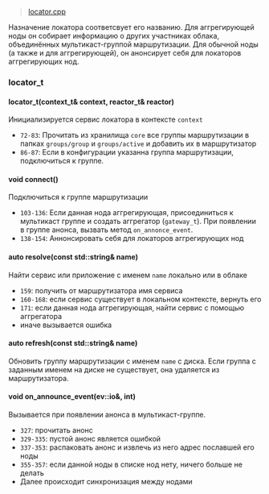 > [locator.cpp](https://github.com/cocaine/cocaine-core/blob/master/src/locator.cpp)

Назначение локатора соответсвует его названию. Для аггрегирующей ноды он собирает информацию о других участниках облака, объединённых мультикаст-группой маршрутизации. Для обычной ноды (а также и для аггрегирующей), он анонсирует себя для локаторов аггрегирующих нод.

### locator_t

#### locator_t(context_t& context, reactor_t& reactor)

Инициализируется сервис локатора в контексте `context`

* `72-83`: Прочитать из хранилища `core` все группы маршрутизации в папках `groups/group` и `groups/active` и добавить их в маршрутизатор
* `86-87`: Если в конфигурации указанна группа маршрутизации, подключиться к группе.

#### void connect()

Подключиться к группе маршрутизации

* `103-136`: Если данная нода аггрегирующая, присоединиться к мультикаст группе и создать аггрегатор (`gateway_t`). При появлении в группе анонса, вызвать метод `on_annonce_event`.
* `138-154`: Аннонсировать себя для локаторов аггрегирующих нод

#### auto resolve(const std::string& name)

Найти сервис или приложение с именем `name` локально или в облаке

* `159`: получить от маршрутизатора имя сервиса
* `160-168`: если сервис существует в локальном контексте, вернуть его
* `171`: если данная нода аггрегирующая, найти сервис с помощью аггрегатора
* иначе вызывается ошибка

#### auto refresh(const std::string& name)

Обновить группу маршрутизации с именем `name` с диска. Если группа с заданным именем на диске не существует, она удаляется из маршрутизатора.

#### void on_announce_event(ev::io&, int)

Вызывается при появлении анонса в мультикаст-группе.

* `327`: прочитать анонс
* `329-335`: пустой анонс является ошибкой
* `337-353`: распаковать анонс и извлечь из него адрес пославшей его ноды
* `355-357`: если данной ноды в списке нод нету, ничего больше не делать
* Далее происходит синхронизация между нодами
